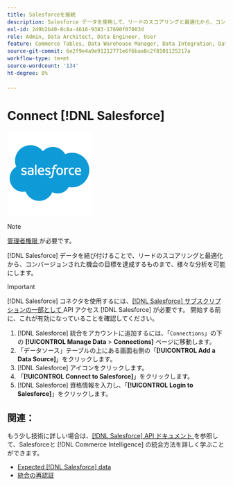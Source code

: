 ```yaml
---
title: Salesforceを接続
description: Salesforce データを使用して、リードのスコアリングと最適化から、コンバージョンされたオポチュニティの目標を達成に至るまで、様々な分析を可能にする方法を説明します。
exl-id: 249b2b40-8c8a-4616-9383-17690f07003d
role: Admin, Data Architect, Data Engineer, User
feature: Commerce Tables, Data Warehouse Manager, Data Integration, Data Import/Export
source-git-commit: 6e2f9e4a9e91212771e6f6baa8c2f8101125217a
workflow-type: tm+mt
source-wordcount: '134'
ht-degree: 0%

---
```


# Connect [!DNL Salesforce]

![](../../../assets/Salesforce_Logo.png)

>[!NOTE]
>
>[ 管理者権限 ](../../../administrator/user-management/user-management.md) が必要です。

[!DNL Salesforce] データを結び付けることで、リードのスコアリングと最適化から、コンバージョンされた機会の目標を達成するものまで、様々な分析を可能にします。

>[!IMPORTANT]
>
>[!DNL Salesforce] コネクタを使用するには、[[!DNL Salesforce]  サブスクリプションの一部として ](../integrations/salesforce.md)API アクセス [!DNL Salesforce] が必要です。 開始する前に、これが有効になっていることを確認してください。

1. [!DNL Salesforce] 統合をアカウントに追加するには、「`Connections`」の下の **[!UICONTROL Manage Data** > **Connections]** ページに移動します。
1. 「データソース」テーブルの上にある画面右側の「**[!UICONTROL Add a Data Source]**」をクリックします。
1. [!DNL Salesforce] アイコンをクリックします。
1. 「**[!UICONTROL Connect to Salesforce]**」をクリックします。
1. [!DNL Salesforce] 資格情報を入力し、「**[!UICONTROL Login to Salesforce]**」をクリックします。

## 関連：

もう少し技術に詳しい場合は、[[!DNL Salesforce] API ドキュメント ](https://developer.salesforce.com/docs/atlas.en-us.api_rest.meta/api_rest/intro_what_is_rest_api.htm) を参照して、Salesforceと [!DNL Commerce Intelligence] の統合方法を詳しく学ぶことができます。

* [Expected [!DNL Salesforce] data](../integrations/salesforce-data.md)
* [ 統合の再認証 ](https://experienceleague.adobe.com/docs/commerce-knowledge-base/kb/how-to/mbi-reauthenticating-integrations.html)
